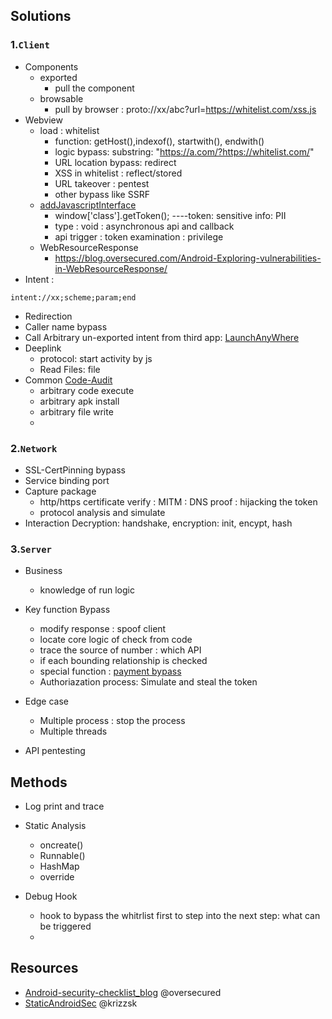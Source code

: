 ## Solutions
### 1.`Client`
- Components
  - exported
    - pull the component
  - browsable
    - pull by browser : proto://xx/abc?url=https://whitelist.com/xss.js
- Webview
  - load : whitelist
    - function: getHost(),indexof(), startwith(), endwith()
    - logic bypass: substring: "https://a.com/?https://whitelist.com/"
    - URL location bypass: redirect
    - XSS in whitelist : reflect/stored
    - URL takeover : pentest
    - other bypass like SSRF
  - [addJavascriptInterface](https://blog.csdn.net/sk719887916/article/details/86552854)
    - window['class'].getToken();   ----token: sensitive info: PII
    - type : void : asynchronous api and callback
    - api trigger : token examination : privilege
  - WebResourceResponse
    - https://blog.oversecured.com/Android-Exploring-vulnerabilities-in-WebResourceResponse/ 
- Intent : 
```
intent://xx;scheme;param;end
```
  - Redirection
  - Caller name bypass
  - Call Arbitrary un-exported intent from third app: [LaunchAnyWhere](https://chan-shaw.github.io/2020/04/11/LaunchAnyWhere%E5%AD%A6%E4%B9%A0%E7%AC%94%E8%AE%B0/)
- Deeplink
  - protocol: start activity by js
  - Read Files: file
- Common [Code-Audit]()
  - arbitrary code execute 
  - arbitrary apk install
  - arbitrary file write
  - 

### 2.`Network`
- SSL-CertPinning bypass
- Service binding port
- Capture package
  - http/https certificate verify : MITM : DNS proof : hijacking the token
  - protocol analysis and simulate 
- Interaction Decryption: handshake, encryption: init, encypt, hash

### 3.`Server`
- Business
  - knowledge of run logic
- Key function Bypass
  - modify response : spoof client
  - locate core logic of check from code
  - trace the source of number : which API
  - if each bounding relationship is checked
  - special function : [payment bypass](https://github.com/Jayway007/Offense-and-Deffense/blob/main/Offense/Pentest/Common-vul/Logic/Payment.md)
  - Authoriazation process: Simulate and steal the token
- Edge case
  - Multiple process : stop the process
  - Multiple threads
  
- API pentesting
  

## Methods
- Log print and trace
- Static Analysis 
  - oncreate()
  - Runnable()
  - HashMap
  - override

- Debug Hook
  - hook to bypass the whitrlist first to step into the next step: what can be triggered
  - 


## Resources
- [Android-security-checklist_blog](https://blog.oversecured.com/)  @oversecured
- [StaticAndroidSec](https://github.com/krizzsk/HackersCave4StaticAndroidSec)  @krizzsk
